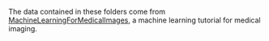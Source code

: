 The data contained in these folders come from [MachineLearningForMedicalImages](https://github.com/slowvak/MachineLearningForMedicalImages), a machine learning tutorial for medical imaging.
